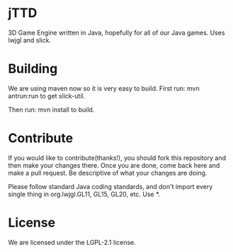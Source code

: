 jTTD
====

3D Game Engine written in Java, hopefully for all of our Java games.
Uses lwjgl and slick.

Building
====
We are using maven now so it is very easy to build.
First run:
    mvn antrun:run
to get slick-util.

Then run:
    mvn install
to build.

Contribute
====

If you would like to contribute(thanks!), you should fork this repository and then make your changes there. Once you are done, come back here and make a pull request. Be descriptive of what your changes are doing.

Please follow standard Java coding standards, and don't import every single thing in org.lwjgl.GL11, GL15, GL20, etc. Use *.

License
====

We are licensed under the LGPL-2.1 license.

